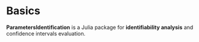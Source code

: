 # Basics

**ParametersIdentification** is a Julia package for **identifiability analysis** and confidence intervals evaluation.
